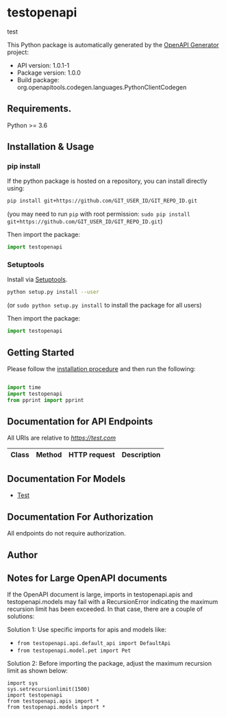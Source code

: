 # testopenapi
test

This Python package is automatically generated by the [OpenAPI Generator](https://openapi-generator.tech) project:

- API version: 1.0.1-1
- Package version: 1.0.0
- Build package: org.openapitools.codegen.languages.PythonClientCodegen

## Requirements.

Python >= 3.6

## Installation & Usage
### pip install

If the python package is hosted on a repository, you can install directly using:

```sh
pip install git+https://github.com/GIT_USER_ID/GIT_REPO_ID.git
```
(you may need to run `pip` with root permission: `sudo pip install git+https://github.com/GIT_USER_ID/GIT_REPO_ID.git`)

Then import the package:
```python
import testopenapi
```

### Setuptools

Install via [Setuptools](http://pypi.python.org/pypi/setuptools).

```sh
python setup.py install --user
```
(or `sudo python setup.py install` to install the package for all users)

Then import the package:
```python
import testopenapi
```

## Getting Started

Please follow the [installation procedure](#installation--usage) and then run the following:

```python

import time
import testopenapi
from pprint import pprint
```

## Documentation for API Endpoints

All URIs are relative to *https://test.com*

Class | Method | HTTP request | Description
------------ | ------------- | ------------- | -------------


## Documentation For Models

 - [Test](docs/Test.md)


## Documentation For Authorization

 All endpoints do not require authorization.

## Author



## Notes for Large OpenAPI documents
If the OpenAPI document is large, imports in testopenapi.apis and testopenapi.models may fail with a
RecursionError indicating the maximum recursion limit has been exceeded. In that case, there are a couple of solutions:

Solution 1:
Use specific imports for apis and models like:
- `from testopenapi.api.default_api import DefaultApi`
- `from testopenapi.model.pet import Pet`

Solution 2:
Before importing the package, adjust the maximum recursion limit as shown below:
```
import sys
sys.setrecursionlimit(1500)
import testopenapi
from testopenapi.apis import *
from testopenapi.models import *
```

